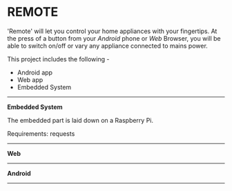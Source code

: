 # REMOTE

'Remote' will let you control your home appliances with your fingertips. At the press of a button from your *Android* phone or *Web* Browser, you will be able to switch on/off or vary any appliance connected to mains power.

This project includes the following -
* Android app
* Web app
* Embedded System
---
**Embedded System**

The embedded part is laid down on a Raspberry Pi.

Requirements:
requests

---

**Web**

---

**Android**

---

